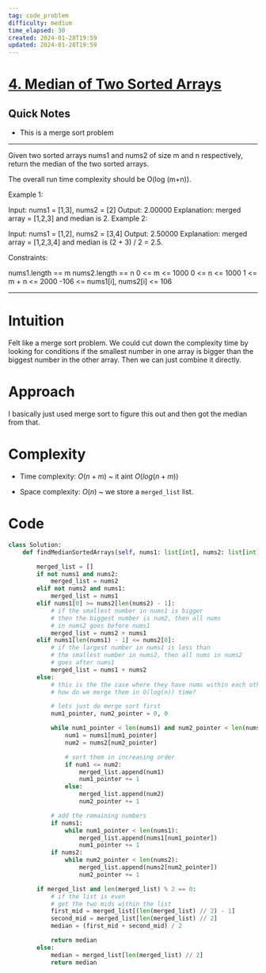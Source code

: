 ```yaml
---
tag: code_problem
difficulty: medium
time_elapsed: 30
created: 2024-01-28T19:59
updated: 2024-01-28T19:59
---
```


# [4. Median of Two Sorted Arrays](https://leetcode.com/problems/median-of-two-sorted-arrays/)

## Quick Notes

- This is a merge sort problem



---

Given two sorted arrays nums1 and nums2 of size m and n respectively, return the median of the two sorted arrays.

The overall run time complexity should be O(log (m+n)).
 

Example 1:

Input: nums1 = [1,3], nums2 = [2]
Output: 2.00000
Explanation: merged array = [1,2,3] and median is 2.
Example 2:

Input: nums1 = [1,2], nums2 = [3,4]
Output: 2.50000
Explanation: merged array = [1,2,3,4] and median is (2 + 3) / 2 = 2.5.
 

Constraints:

nums1.length == m
nums2.length == n
0 <= m <= 1000
0 <= n <= 1000
1 <= m + n <= 2000
-106 <= nums1[i], nums2[i] <= 106

---

# Intuition
<!-- Describe your first thoughts on how to solve this problem. -->
Felt like a merge sort problem. We could cut down the complexity time by looking for conditions if the smallest number in one array is bigger than the biggest number in the other array. Then we can just combine it directly.

# Approach
<!-- Describe your approach to solving the problem. -->
I basically just used merge sort to figure this out and then got the median from that.

# Complexity
- Time complexity: $O(n + m)$ ~ it aint $O(log(n + m))$

- Space complexity: $O(n)$ ~ we store a `merged_list` list.


# Code
```python
class Solution:
    def findMedianSortedArrays(self, nums1: list[int], nums2: list[int]) -> float:

        merged_list = []
        if not nums1 and nums2:
            merged_list = nums2
        elif not nums2 and nums1:
            merged_list = nums1
        elif nums1[0] >= nums2[len(nums2) - 1]:
            # if the smallest number in nums1 is bigger
            # then the biggest number is num2, then all nums
            # in nums2 goes before nums1
            merged_list = nums2 + nums1
        elif nums1[len(nums1) - 1] <= nums2[0]:
            # if the largest number in nums1 is less than
            # the smallest number in nums2, then all nums in nums2
            # goes after nums1
            merged_list = nums1 + nums2
        else:
            # this is the the case where they have nums within each other
            # how do we merge them in O(log(n)) time?

            # lets just do merge sort first
            num1_pointer, num2_pointer = 0, 0

            while num1_pointer < len(nums1) and num2_pointer < len(nums2):
                num1 = nums1[num1_pointer]
                num2 = nums2[num2_pointer]

                # sort them in increasing order
                if num1 <= num2:
                    merged_list.append(num1)
                    num1_pointer += 1
                else:
                    merged_list.append(num2)
                    num2_pointer += 1

            # add the remaining numbers
            if nums1:
                while num1_pointer < len(nums1):
                    merged_list.append(nums1[num1_pointer])
                    num1_pointer += 1
            if nums2:
                while num2_pointer < len(nums2):
                    merged_list.append(nums2[num2_pointer])
                    num2_pointer += 1

        if merged_list and len(merged_list) % 2 == 0:
            # if the list is even
            # get the two mids within the list
            first_mid = merged_list[(len(merged_list) // 2) - 1]
            second_mid = merged_list[len(merged_list) // 2]
            median = (first_mid + second_mid) / 2

            return median
        else:
            median = merged_list[len(merged_list) // 2]
            return median

```
